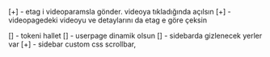 [+] - etag i videoparamsla gönder. videoya tıkladığında açılsın
[+] - videopagedeki videoyu ve detaylarını da etag e göre çeksin

[] - tokeni hallet
[] - userpage dinamik olsun
[] - sidebarda gizlenecek yerler var
[+] - sidebar custom css scrollbar,
